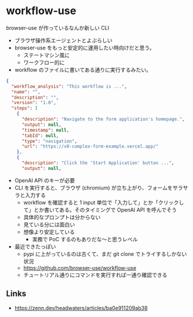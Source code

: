 # workflow-use

browser-use が作っているなんか新しい CLI

- ブラウザ操作系エージェントとよぶらしい
- browser-use をもっと安定的に運用したい時向けだと思う。
  - ステートマシン風に
  - ワークフロー的に
- workflow のファイルに書いてある通りに実行するみたい。
```json
{
  "workflow_analysis": "This workflow is ...",
  "name": "",
  "description": "",
  "version": "1.0",
  "steps": [
    {
      "description": "Navigate to the form application's homepage.",
      "output": null,
      "timestamp": null,
      "tabId": null,
      "type": "navigation",
      "url": "https://v0-complex-form-example.vercel.app/"
    },
    {
      "description": "Click the 'Start Application' button ...",
      "output": null,
```

- OpenAI API のキーが必要
- CLI を実行すると、ブラウザ (chromium) が立ち上がり、フォームをサラサラと入力する
  - workflow を確認すると 1 input 単位で「入力して」とか「クリックして」とか書いてある。そのタイミングで OpenAI API を呼んでそう
  - 具体的なプロンプトは分からない
  - 見ている分には面白い
  - 想像より安定している
    - 実務で PoC するのもありだな〜と思うレベル
- 最近できたっぽい
  - pypi に上がっているのは古くて、まだ git clone でトライするしかない状況
  - https://github.com/browser-use/workflow-use
  - チュートリアル通りにコマンドを実行すれば一通り確認できる

## Links
- https://zenn.dev/headwaters/articles/ba0e911209ab38
